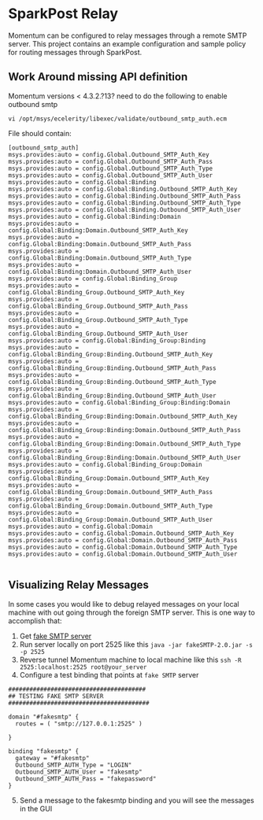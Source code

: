 # SparkPost Relay

Momentum can be configured to relay messages through a remote SMTP server. This project contains an example configuration and sample policy for routing messages through SparkPost.


## Work Around missing API definition

Momentum versions < 4.3.2.?13? need to do the following to enable outbound smtp

`vi /opt/msys/ecelerity/libexec/validate/outbound_smtp_auth.ecm`

File should contain:

```
[outbound_smtp_auth]
msys.provides:auto = config.Global.Outbound_SMTP_Auth_Key
msys.provides:auto = config.Global.Outbound_SMTP_Auth_Pass
msys.provides:auto = config.Global.Outbound_SMTP_Auth_Type
msys.provides:auto = config.Global.Outbound_SMTP_Auth_User
msys.provides:auto = config.Global:Binding
msys.provides:auto = config.Global:Binding.Outbound_SMTP_Auth_Key
msys.provides:auto = config.Global:Binding.Outbound_SMTP_Auth_Pass
msys.provides:auto = config.Global:Binding.Outbound_SMTP_Auth_Type
msys.provides:auto = config.Global:Binding.Outbound_SMTP_Auth_User
msys.provides:auto = config.Global:Binding:Domain
msys.provides:auto = config.Global:Binding:Domain.Outbound_SMTP_Auth_Key
msys.provides:auto = config.Global:Binding:Domain.Outbound_SMTP_Auth_Pass
msys.provides:auto = config.Global:Binding:Domain.Outbound_SMTP_Auth_Type
msys.provides:auto = config.Global:Binding:Domain.Outbound_SMTP_Auth_User
msys.provides:auto = config.Global:Binding_Group
msys.provides:auto = config.Global:Binding_Group.Outbound_SMTP_Auth_Key
msys.provides:auto = config.Global:Binding_Group.Outbound_SMTP_Auth_Pass
msys.provides:auto = config.Global:Binding_Group.Outbound_SMTP_Auth_Type
msys.provides:auto = config.Global:Binding_Group.Outbound_SMTP_Auth_User
msys.provides:auto = config.Global:Binding_Group:Binding
msys.provides:auto = config.Global:Binding_Group:Binding.Outbound_SMTP_Auth_Key
msys.provides:auto = config.Global:Binding_Group:Binding.Outbound_SMTP_Auth_Pass
msys.provides:auto = config.Global:Binding_Group:Binding.Outbound_SMTP_Auth_Type
msys.provides:auto = config.Global:Binding_Group:Binding.Outbound_SMTP_Auth_User
msys.provides:auto = config.Global:Binding_Group:Binding:Domain
msys.provides:auto = config.Global:Binding_Group:Binding:Domain.Outbound_SMTP_Auth_Key
msys.provides:auto = config.Global:Binding_Group:Binding:Domain.Outbound_SMTP_Auth_Pass
msys.provides:auto = config.Global:Binding_Group:Binding:Domain.Outbound_SMTP_Auth_Type
msys.provides:auto = config.Global:Binding_Group:Binding:Domain.Outbound_SMTP_Auth_User
msys.provides:auto = config.Global:Binding_Group:Domain
msys.provides:auto = config.Global:Binding_Group:Domain.Outbound_SMTP_Auth_Key
msys.provides:auto = config.Global:Binding_Group:Domain.Outbound_SMTP_Auth_Pass
msys.provides:auto = config.Global:Binding_Group:Domain.Outbound_SMTP_Auth_Type
msys.provides:auto = config.Global:Binding_Group:Domain.Outbound_SMTP_Auth_User
msys.provides:auto = config.Global:Domain
msys.provides:auto = config.Global:Domain.Outbound_SMTP_Auth_Key
msys.provides:auto = config.Global:Domain.Outbound_SMTP_Auth_Pass
msys.provides:auto = config.Global:Domain.Outbound_SMTP_Auth_Type
msys.provides:auto = config.Global:Domain.Outbound_SMTP_Auth_User
                                                                
```


## Visualizing Relay Messages

In some cases you would like to debug relayed messages on your local machine with out going through the foreign SMTP server. This is one way to accomplish that:

1. Get [fake SMTP server](https://nilhcem.github.io/FakeSMTP/)
2. Run server locally on port 2525 like this `java -jar fakeSMTP-2.0.jar -s -p 2525`
3. Reverse tunnel Momentum machine to local machine like this `ssh -R 2525:localhost:2525 root@your_server`
4. Configure a test binding that points at `fake SMTP` server

```
#######################################
## TESTING FAKE SMTP SERVER
########################################

domain "#fakesmtp" {
  routes = ( "smtp://127.0.0.1:2525" )

}

binding "fakesmtp" {
  gateway = "#fakesmtp"
  Outbound_SMTP_AUTH_Type = "LOGIN"
  Outbound_SMTP_AUTH_User = "fakesmtp"
  Outbound_SMTP_AUTH_Pass = "fakepassword"
}
```

5. Send a message to the fakesmtp binding and you will see the messages in the GUI
